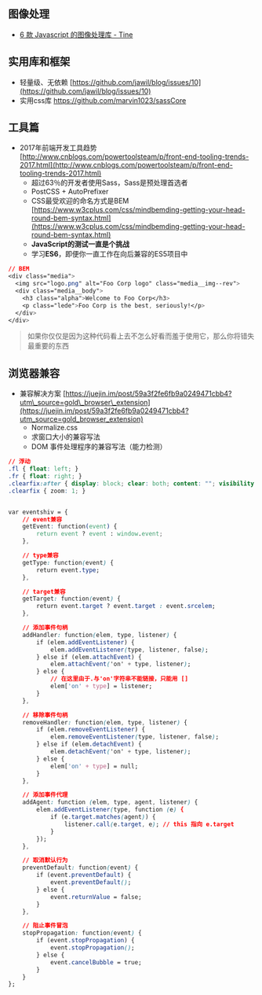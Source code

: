 ## 图像处理

* [6 款 Javascript 的图像处理库 - Tine](https://juejin.im/post/58c0edac0ce4630054592a78?utm_source=gold_browser_extension)

## 实用库和框架

* 轻量级、无依赖  [https://github.com/jawil/blog/issues/10](https://github.com/jawil/blog/issues/10)
* 实用css库  https://github.com/marvin1023/sassCore

## 工具篇

* 2017年前端开发工具趋势 [http://www.cnblogs.com/powertoolsteam/p/front-end-tooling-trends-2017.html](http://www.cnblogs.com/powertoolsteam/p/front-end-tooling-trends-2017.html)
  * 超过63％的开发者使用Sass，Sass是预处理首选者
  * PostCSS + AutoPrefixer
  * CSS最受欢迎的命名方式是BEM  [https://www.w3cplus.com/css/mindbemding-getting-your-head-round-bem-syntax.html](https://www.w3cplus.com/css/mindbemding-getting-your-head-round-bem-syntax.html)
  * **JavaScript的测试一直是个挑战**
  * 学习**ES6**，即便你一直工作在向后兼容的ES5项目中

```css
// BEM
<div class="media">
  <img src="logo.png" alt="Foo Corp logo" class="media__img--rev">
  <div class="media__body">
    <h3 class="alpha">Welcome to Foo Corp</h3>
    <p class="lede">Foo Corp is the best, seriously!</p>
  </div>
</div>
```

> 如果你仅仅是因为这种代码看上去不怎么好看而羞于使用它，那么你将错失最重要的东西

## 浏览器兼容

* 兼容解决方案  [https://juejin.im/post/59a3f2fe6fb9a0249471cbb4?utm\_source=gold\_browser\_extension](https://juejin.im/post/59a3f2fe6fb9a0249471cbb4?utm_source=gold_browser_extension)
  * Normalize.css
  * 求窗口大小的兼容写法
  * DOM 事件处理程序的兼容写法（能力检测）

```css
// 浮动
.fl { float: left; }
.fr { float: right; }
.clearfix:after { display: block; clear: both; content: ""; visibility: hidden; height: 0; }
.clearfix { zoom: 1; }


var eventshiv = {
    // event兼容
    getEvent: function(event) {
        return event ? event : window.event;
    },

    // type兼容
    getType: function(event) {
        return event.type;
    },

    // target兼容
    getTarget: function(event) {
        return event.target ? event.target : event.srcelem;
    },

    // 添加事件句柄
    addHandler: function(elem, type, listener) {
        if (elem.addEventListener) {
            elem.addEventListener(type, listener, false);
        } else if (elem.attachEvent) {
            elem.attachEvent('on' + type, listener);
        } else {
            // 在这里由于.与'on'字符串不能链接，只能用 []
            elem['on' + type] = listener;
        }
    },

    // 移除事件句柄
    removeHandler: function(elem, type, listener) {
        if (elem.removeEventListener) {
            elem.removeEventListener(type, listener, false);
        } else if (elem.detachEvent) {
            elem.detachEvent('on' + type, listener);
        } else {
            elem['on' + type] = null;
        }
    },

    // 添加事件代理
    addAgent: function (elem, type, agent, listener) {
        elem.addEventListener(type, function (e) {
            if (e.target.matches(agent)) {
                listener.call(e.target, e); // this 指向 e.target
            }
        });
    },

    // 取消默认行为
    preventDefault: function(event) {
        if (event.preventDefault) {
            event.preventDefault();
        } else {
            event.returnValue = false;
        }
    },

    // 阻止事件冒泡
    stopPropagation: function(event) {
        if (event.stopPropagation) {
            event.stopPropagation();
        } else {
            event.cancelBubble = true;
        }
    }
};
```



